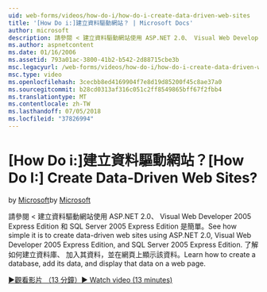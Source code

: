 ```yaml
---
uid: web-forms/videos/how-do-i/how-do-i-create-data-driven-web-sites
title: '[How Do i:]建立資料驅動網站？ | Microsoft Docs'
author: microsoft
description: 請參閱 < 建立資料驅動網站使用 ASP.NET 2.0、 Visual Web Developer 2005 Express Edition 和 SQL Server 2005 Express Edition 是簡單。 了解...
ms.author: aspnetcontent
ms.date: 01/16/2006
ms.assetid: 793a01ac-3800-41b2-b542-2d88715cbe3b
msc.legacyurl: /web-forms/videos/how-do-i/how-do-i-create-data-driven-web-sites
msc.type: video
ms.openlocfilehash: 3cecbb8ed4169904f7e8d19d85200f45c8ae37a0
ms.sourcegitcommit: b28cd0313af316c051c2ff8549865bff67f2fbb4
ms.translationtype: MT
ms.contentlocale: zh-TW
ms.lasthandoff: 07/05/2018
ms.locfileid: "37826994"
---
```

<a name="how-do-i-create-data-driven-web-sites"></a><span data-ttu-id="db5eb-105">[How Do i:]建立資料驅動網站？</span><span class="sxs-lookup"><span data-stu-id="db5eb-105">[How Do I:] Create Data-Driven Web Sites?</span></span>
====================
<span data-ttu-id="db5eb-106">by [Microsoft](https://github.com/microsoft)</span><span class="sxs-lookup"><span data-stu-id="db5eb-106">by [Microsoft](https://github.com/microsoft)</span></span>

<span data-ttu-id="db5eb-107">請參閱 < 建立資料驅動網站使用 ASP.NET 2.0、 Visual Web Developer 2005 Express Edition 和 SQL Server 2005 Express Edition 是簡單。</span><span class="sxs-lookup"><span data-stu-id="db5eb-107">See how simple it is to create data-driven web sites using ASP.NET 2.0, Visual Web Developer 2005 Express Edition, and SQL Server 2005 Express Edition.</span></span> <span data-ttu-id="db5eb-108">了解如何建立資料庫、 加入其資料，並在網頁上顯示該資料。</span><span class="sxs-lookup"><span data-stu-id="db5eb-108">Learn how to create a database, add its data, and display that data on a web page.</span></span>

[<span data-ttu-id="db5eb-109">&#9654;觀看影片 （13 分鐘）</span><span class="sxs-lookup"><span data-stu-id="db5eb-109">&#9654; Watch video (13 minutes)</span></span>](https://channel9.msdn.com/Blogs/ASP-NET-Site-Videos/how-do-i-create-data-driven-web-sites)
